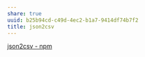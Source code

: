 ```yaml
---
share: true
uuid: b25b94cd-c49d-4ec2-b1a7-9414df74b7f2
title: json2csv
---
```

[json2csv - npm](https://www.npmjs.com/package/json2csv)